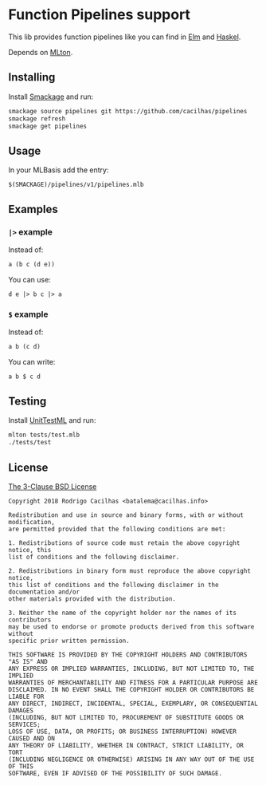 [elm-pipeline]: https://package.elm-lang.org/packages/elm-lang/core/latest/Basics#(|%3E)
[haskel-pipeline]: https://wiki.haskell.org/$
[license]: https://opensource.org/licenses/BSD-3-Clause
[mlton]: http://mlton.org/
[smackage]: http://www.elsman.com/lessons/2014/10/02/getting-started-with-smackage
[unittestml]: https://github.com/cacilhas/UnitTestML

# Function Pipelines support

This lib provides function pipelines like you can find
in [Elm][elm-pipeline] and [Haskel][haskel-pipeline].

Depends on [MLton][mlton].

## Installing

Install [Smackage][smackage] and run:

```sh
smackage source pipelines git https://github.com/cacilhas/pipelines
smackage refresh
smackage get pipelines
```

## Usage

In your MLBasis add the entry:

```sml
$(SMACKAGE)/pipelines/v1/pipelines.mlb
```

## Examples

### `|>` example

Instead of:

```sml
a (b c (d e))
```

You can use:

```sml
d e |> b c |> a
```

### `$` example

Instead of:

```sml
a b (c d)
```

You can write:

```sml
a b $ c d
```

## Testing

Install [UnitTestML][unittestml] and run:

```sh
mlton tests/test.mlb
./tests/test
```

## License

[The 3-Clause BSD License][license]

```
Copyright 2018 Rodrigo Cacilhas <batalema@cacilhas.info>

Redistribution and use in source and binary forms, with or without modification,
are permitted provided that the following conditions are met:

1. Redistributions of source code must retain the above copyright notice, this
list of conditions and the following disclaimer.

2. Redistributions in binary form must reproduce the above copyright notice,
this list of conditions and the following disclaimer in the documentation and/or
other materials provided with the distribution.

3. Neither the name of the copyright holder nor the names of its contributors
may be used to endorse or promote products derived from this software without
specific prior written permission.

THIS SOFTWARE IS PROVIDED BY THE COPYRIGHT HOLDERS AND CONTRIBUTORS "AS IS" AND
ANY EXPRESS OR IMPLIED WARRANTIES, INCLUDING, BUT NOT LIMITED TO, THE IMPLIED
WARRANTIES OF MERCHANTABILITY AND FITNESS FOR A PARTICULAR PURPOSE ARE
DISCLAIMED. IN NO EVENT SHALL THE COPYRIGHT HOLDER OR CONTRIBUTORS BE LIABLE FOR
ANY DIRECT, INDIRECT, INCIDENTAL, SPECIAL, EXEMPLARY, OR CONSEQUENTIAL DAMAGES
(INCLUDING, BUT NOT LIMITED TO, PROCUREMENT OF SUBSTITUTE GOODS OR SERVICES;
LOSS OF USE, DATA, OR PROFITS; OR BUSINESS INTERRUPTION) HOWEVER CAUSED AND ON
ANY THEORY OF LIABILITY, WHETHER IN CONTRACT, STRICT LIABILITY, OR TORT
(INCLUDING NEGLIGENCE OR OTHERWISE) ARISING IN ANY WAY OUT OF THE USE OF THIS
SOFTWARE, EVEN IF ADVISED OF THE POSSIBILITY OF SUCH DAMAGE.
```
